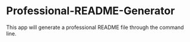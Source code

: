 # Professional-README-Generator
This app will generate a professional README file through the command line. 

